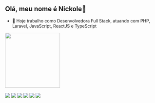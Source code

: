 ## Olá, meu nome é Nickole🩷


- 🔭 Hoje trabalho como Desenvolvedora Full Stack, atuando com PHP, Laravel, JavaScript, ReactJS e TypeScript

<div>
<div> 
      <img height="180em" src="https://github-readme-stats.vercel.app/api/top-langs/?username=nickoleevr&layout=donut"/>
  </div>
  </br>
  <div>
    <img 	src="https://img.shields.io/badge/PHP-777BB4?style=for-the-badge&logo=php&logoColor=white">
    <img 	src="https://img.shields.io/badge/Laravel-FF2D20?style=for-the-badge&logo=laravel&logoColor=white">
    <img 	src="https://img.shields.io/badge/JavaScript-F7DF1E?style=for-the-badge&logo=javascript&logoColor=black">
    <img 	src="https://img.shields.io/badge/React-20232A?style=for-the-badge&logo=react&logoColor=61DAFB">
    <img 	src="https://img.shields.io/badge/Node.js-43853D?style=for-the-badge&logo=node.js&logoColor=white">
    <img 	src="https://img.shields.io/badge/TypeScript-007ACC?style=for-the-badge&logo=typescript&logoColor=white">
  </div>
  </div>
  
